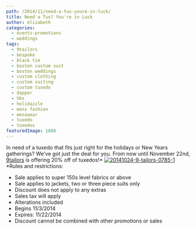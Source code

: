 ```yaml
---
path: /2014/11/need-a-tux-youre-in-luck/
title: Need a Tux? You're in Luck
author: elizabeth
categories: 
  - events-promotions
  - weddings
tags: 
  - 9tailors
  - bespoke
  - black tie
  - boston custom suit
  - boston weddings
  - custom clothing
  - custom suiting
  - custom tuxedo
  - dapper
  - hbs
  - holidazzle
  - mens fashion
  - menswear
  - tuxedo
  - tuxedos
featuredImage: 1608
---
```

In need of a tuxedo that fits just right for the holidays or New Years gatherings? We've got just the deal for you. From now until November 22nd, [9tailors](http://www.9tailors.com) is offering 20% off of tuxedos!\* [](http://blog.9tailors.com/uploads/nn.jpg)[![20141024-9-tailors-0785-1](http://blog.9tailors.com/uploads/2014/11/20141024-9-tailors-0785-1.jpg)](http://blog.9tailors.com/uploads/2014/11/20141024-9-tailors-0785-1.jpg) \*Rules and restrictions:

*   Sale applies to super 150s level fabrics or above
*   Sale applies to jackets, two or three piece suits only
*   Discount does not apply to any extras
*   Sales tax will apply
*   Alterations included
*   Begins 11/3/2014
*   Expires: 11/22/2014
*   Discount cannot be combined with other promotions or sales
